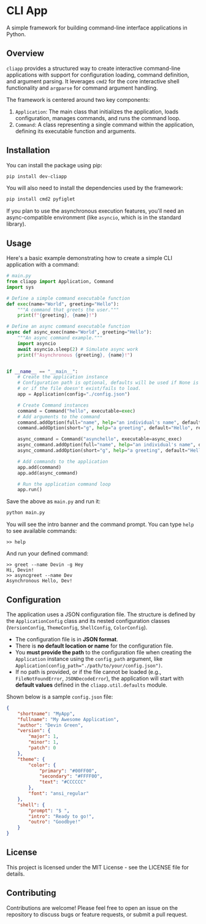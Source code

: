 # CLI App

A simple framework for building command-line interface applications in Python.

## Overview

`cliapp` provides a structured way to create interactive command-line applications with support for configuration loading, command definition, and argument parsing. It leverages `cmd2` for the core interactive shell functionality and `argparse` for command argument handling.

The framework is centered around two key components:

1.  `Application`: The main class that initializes the application, loads configuration, manages commands, and runs the command loop.
2.  `Command`: A class representing a single command within the application, defining its executable function and arguments.

## Installation

You can install the package using pip:

```bash
pip install dev-cliapp
```

You will also need to install the dependencies used by the framework:

```bash
pip install cmd2 pyfiglet
```

If you plan to use the asynchronous execution features, you'll need an async-compatible environment (like `asyncio`, which is in the standard library).

## Usage

Here's a basic example demonstrating how to create a simple CLI application with a command:

```python
# main.py
from cliapp import Application, Command
import sys

# Define a simple command executable function
def exec(name="World", greeting="Hello"):
    """A command that greets the user."""
    print(f"{greeting}, {name}!")

# Define an async command executable function
async def async_exec(name="World", greeting="Hello"):
    """An async command example."""
    import asyncio
    await asyncio.sleep(2) # Simulate async work
    print(f"Asynchronous {greeting}, {name}!")


if __name__ == "__main__":
    # Create the application instance
    # Configuration path is optional, defaults will be used if None is passed
    # or if the file doesn't exist/fails to load.
    app = Application(config="./config.json")

    # Create Command instances
    command = Command("hello", executable=exec)
    # Add arguments to the command
    command.addOption(full="name", help="an individual's name", default="World")
    command.addOption(short="g", help="a greeting", default="Hello", required=False)

    async_command = Command("asynchello", executable=async_exec)
    async_command.addOption(full="name", help="an individual's name", default="World")
    async_command.addOption(short="g", help="a greeting", default="Hello", required=False)

    # Add commands to the application
    app.add(command)
    app.add(async_command)

    # Run the application command loop
    app.run()
```

Save the above as `main.py` and run it:

```bash
python main.py
```

You will see the intro banner and the command prompt. You can type `help` to see available commands:

```
>> help
```

And run your defined command:

```
>> greet --name Devin -g Hey
Hi, Devin!
>> asyncgreet --name Dev 
Asynchronous Hello, Dev!
```

## Configuration

The application uses a JSON configuration file. The structure is defined by the `ApplicationConfig` class and its nested configuration classes (`VersionConfig`, `ThemeConfig`, `ShellConfig`, `ColorConfig`).

-   The configuration file is in **JSON format**.
-   There is **no default location or name** for the configuration file.
-   You **must provide the path** to the configuration file when creating the `Application` instance using the `config_path` argument, like `Application(config_path="./path/to/your/config.json")`.
-   If no path is provided, or if the file cannot be loaded (e.g., `FileNotFoundError`, `JSONDecodeError`), the application will start with **default values** defined in the `cliapp.util.defaults` module.

Shown below is a sample `config.json` file:

```json
{
    "shortname": "MyApp",
    "fullname": "My Awesome Application",
    "author": "Devin Green",
    "version": {
        "major": 1,
        "minor": 1,
        "patch": 0
    },
    "theme": {
        "color": {
            "primary": "#00FF00",
            "secondary": "#FFFF00",
            "text": "#CCCCCC"
        },
        "font": "ansi_regular"
    },
    "shell": {
        "prompt": "$ ",
        "intro": "Ready to go!",
        "outro": "Goodbye!"
    }
}
```

## License

This project is licensed under the MIT License - see the LICENSE file for details.

## Contributing

Contributions are welcome\! Please feel free to open an issue on the repository to discuss bugs or feature requests, or submit a pull request.